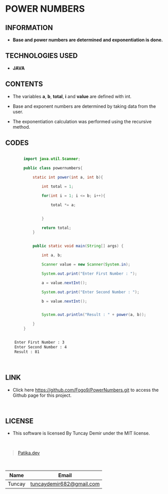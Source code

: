 # **POWER NUMBERS**

## INFORMATION

* **Base and power numbers are determined and exponentiation is done.**

## TECHNOLOGIES USED

* **JAVA**

## CONTENTS

* The variables **a**, **b**, **total**, **i** and **value** are defined with int.

* Base and exponent numbers are determined by taking data from the user.

* The exponentiation calculation was performed using the recursive method.

## CODES

```Java

        import java.util.Scanner;

        public class powernumbers{

            static int power(int a, int b){

                int total = 1;

                for(int i = 1; i <= b; i++){

                    total *= a;


                }

                return total;
            }


```

```Java

            public static void main(String[] args) {

                int a, b;

                Scanner value = new Scanner(System.in);

                System.out.print("Enter First Number : ");

                a = value.nextInt();

                System.out.print("Enter Second Number : ");

                b = value.nextInt();


                System.out.println("Result : " + power(a, b));

            }
        }

```

```bash

    Enter First Number : 3
    Enter Second Number : 4
    Result : 81

```

<br />

## LINK

* Click here https://github.com/Fogo9/PowerNumbers.git to access the Github page for this project.

<br />

## LICENSE

* This software is licensed By Tuncay Demir under the MIT license.

<br />

>[Patika.dev](https://app.patika.dev/fogomurphy)

<br/>

| Name |  Email |
| ---- |  ----- |
| Tuncay | tuncaydemir682@gmail.com |
